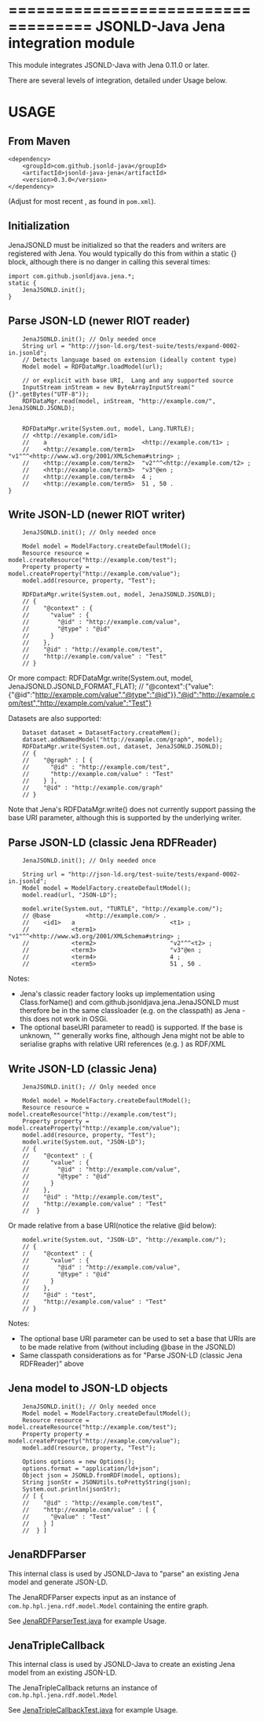 ===================================
JSONLD-Java Jena integration module
===================================

This module integrates JSONLD-Java with Jena 0.11.0 or later.

There are several levels of integration, detailed under Usage below.



USAGE
=====

From Maven
----------

    <dependency>
        <groupId>com.github.jsonld-java</groupId>
        <artifactId>jsonld-java-jena</artifactId>
        <version>0.3.0</version>
    </dependency>

(Adjust for most recent <version>, as found in ``pom.xml``).


Initialization
--------------
JenaJSONLD must be initialized so that the readers and writers are registered with Jena. You would typically
do this from within a static {} block, although there is no danger in calling this several times:

    import com.github.jsonldjava.jena.*;    
    static {
        JenaJSONLD.init();       
    }


Parse JSON-LD (newer RIOT reader)
---------------------------------
        JenaJSONLD.init(); // Only needed once       
        String url = "http://json-ld.org/test-suite/tests/expand-0002-in.jsonld";
        // Detects language based on extension (ideally content type)
        Model model = RDFDataMgr.loadModel(url);
        
        // or explicit with base URI,  Lang and any supported source
        InputStream inStream = new ByteArrayInputStream("{}".getBytes("UTF-8"));        
        RDFDataMgr.read(model, inStream, "http://example.com/", JenaJSONLD.JSONLD);
        
        
        RDFDataMgr.write(System.out, model, Lang.TURTLE);
        // <http://example.com/id1>
        //    a                           <http://example.com/t1> ;
        //    <http://example.com/term1>  "v1"^^<http://www.w3.org/2001/XMLSchema#string> ;
        //    <http://example.com/term2>  "v2"^^<http://example.com/t2> ;
        //    <http://example.com/term3>  "v3"@en ;
        //    <http://example.com/term4>  4 ;
        //    <http://example.com/term5>  51 , 50 .        
    }
       

Write JSON-LD (newer RIOT writer)
---------------------------------

        JenaJSONLD.init(); // Only needed once       

        Model model = ModelFactory.createDefaultModel();
        Resource resource = model.createResource("http://example.com/test");
        Property property = model.createProperty("http://example.com/value");
        model.add(resource, property, "Test");
        
        RDFDataMgr.write(System.out, model, JenaJSONLD.JSONLD);        
        // {
        //    "@context" : {
        //      "value" : {
        //        "@id" : "http://example.com/value",
        //        "@type" : "@id"
        //      }
        //    },
        //    "@id" : "http://example.com/test",
        //    "http://example.com/value" : "Test"
        // }

Or more compact:
        RDFDataMgr.write(System.out, model, JenaJSONLD.JSONLD_FORMAT_FLAT);
        // "@context":{"value":{"@id":"http://example.com/value","@type":"@id"}},"@id":"http://example.com/test","http://example.com/value":"Test"}


Datasets are also supported:

        Dataset dataset = DatasetFactory.createMem();
        dataset.addNamedModel("http://example.com/graph", model);
        RDFDataMgr.write(System.out, dataset, JenaJSONLD.JSONLD);
        // {
        //    "@graph" : [ {
        //      "@id" : "http://example.com/test",
        //      "http://example.com/value" : "Test"
        //    } ],
        //    "@id" : "http://example.com/graph"
        // }


Note that Jena's RDFDataMgr.write() does not currently support passing the 
base URI parameter, although this is supported by the underlying writer.



Parse JSON-LD (classic Jena RDFReader)
--------------------------------------
        JenaJSONLD.init(); // Only needed once

        String url = "http://json-ld.org/test-suite/tests/expand-0002-in.jsonld";
        Model model = ModelFactory.createDefaultModel();
        model.read(url, "JSON-LD");
        
        model.write(System.out, "TURTLE", "http://example.com/");
        // @base          <http://example.com/> .
        //    <id1>   a                           <t1> ;
        //            <term1>                     "v1"^^<http://www.w3.org/2001/XMLSchema#string> ;
        //            <term2>                     "v2"^^<t2> ;
        //            <term3>                     "v3"@en ;
        //            <term4>                     4 ;
        //            <term5>                     51 , 50 .       

Notes: 
* Jena's classic reader factory looks up implementation using Class.forName()
  and com.github.jsonldjava.jena.JenaJSONLD must therefore be in the same 
  classloader (e.g. on the classpath) as Jena - this does not work in OSGi.
* The optional baseURI parameter to read() is supported. If the base is unknown, 
  "" generally works fine, although Jena might not be able to serialise graphs
  with relative URI references (e.g. <term1>) as RDF/XML



Write JSON-LD (classic Jena)
----------------------------
        JenaJSONLD.init(); // Only needed once       

        Model model = ModelFactory.createDefaultModel();
        Resource resource = model.createResource("http://example.com/test");
        Property property = model.createProperty("http://example.com/value");
        model.add(resource, property, "Test");        
        model.write(System.out, "JSON-LD");
        // {
        //    "@context" : {
        //      "value" : {
        //        "@id" : "http://example.com/value",
        //        "@type" : "@id"
        //      }
        //    },
        //    "@id" : "http://example.com/test",
        //    "http://example.com/value" : "Test"
        //  }
 
Or made relative from a base URI(notice the relative @id below):

        model.write(System.out, "JSON-LD", "http://example.com/");
        // {
        //    "@context" : {
        //      "value" : {
        //        "@id" : "http://example.com/value",
        //        "@type" : "@id"
        //      }
        //    },
        //    "@id" : "test",
        //    "http://example.com/value" : "Test"
        // }        

Notes:      
* The optional base URI parameter can be used to set a base that URIs are to be made
  relative from (without including @base in the JSONLD)
* Same classpath considerations as for "Parse JSON-LD (classic Jena RDFReader)" above        


Jena model to JSON-LD objects
-----------------------------

        JenaJSONLD.init(); // Only needed once
        Model model = ModelFactory.createDefaultModel();
        Resource resource = model.createResource("http://example.com/test");
        Property property = model.createProperty("http://example.com/value");
        model.add(resource, property, "Test");

        Options options = new Options();
        options.format = "application/ld+json";
        Object json = JSONLD.fromRDF(model, options);
        String jsonStr = JSONUtils.toPrettyString(json);
        System.out.println(jsonStr);
        // [ {
        //    "@id" : "http://example.com/test",
        //    "http://example.com/value" : [ {
        //      "@value" : "Test"
        //    } ]
        //  } ]


JenaRDFParser
-------------

This internal class is used by JSONLD-Java to "parse" an existing Jena model and generate JSON-LD. 

The JenaRDFParser expects input as an instance of `com.hp.hpl.jena.rdf.model.Model` containing the entire graph.

See [JenaRDFParserTest.java](./src/test/java/com/github/jsonldjava/jena/JenaRDFParserTest.java) for example Usage.


JenaTripleCallback
------------------

This internal class is used by JSONLD-Java to create an existing Jena model from an existing JSON-LD. 

The JenaTripleCallback returns an instance of `com.hp.hpl.jena.rdf.model.Model`

See [JenaTripleCallbackTest.java](./src/test/java/com/github/jsonldjava/jena/JenaTripleCallbackTest.java) for example Usage.
